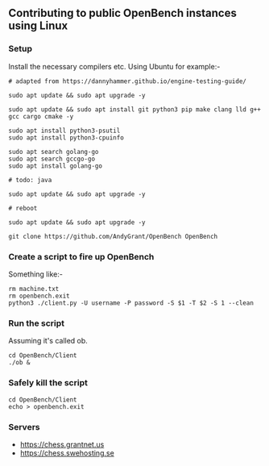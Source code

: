 ## Contributing to public OpenBench instances using Linux

### Setup

Install the necessary compilers etc. Using Ubuntu for example:-

```
# adapted from https://dannyhammer.github.io/engine-testing-guide/
 
sudo apt update && sudo apt upgrade -y

sudo apt update && sudo apt install git python3 pip make clang lld g++ gcc cargo cmake -y

sudo apt install python3-psutil
sudo apt install python3-cpuinfo

sudo apt search golang-go
sudo apt search gccgo-go
sudo apt install golang-go

# todo: java

sudo apt update && sudo apt upgrade -y

# reboot

sudo apt update && sudo apt upgrade -y

git clone https://github.com/AndyGrant/OpenBench OpenBench
```

### Create a script to fire up OpenBench 

Something like:-

```
rm machine.txt
rm openbench.exit
python3 ./client.py -U username -P password -S $1 -T $2 -S 1 --clean
```

### Run the script

Assuming it's called ob.

```
cd OpenBench/Client
./ob &
```

### Safely kill the script

```
cd OpenBench/Client
echo > openbench.exit
```

### Servers

- https://chess.grantnet.us 
- https://chess.swehosting.se 

